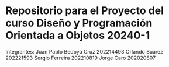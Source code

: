 # Repositorio para el Proyecto del curso Diseño y Programación Orientada a Objetos 20240-1
Integrantes:
Juan Pablo Bedoya Cruz 202214493
Orlando Suárez 202221593
Sergio Ferreira 202210819
Jorge Caro 202020807
